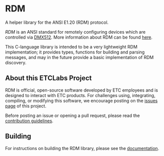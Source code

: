 # RDM

A helper library for the ANSI E1.20 (RDM) protocol.

*RDM* is an ANSI standard for remotely configuring devices which are controlled
via [DMX512](https://en.wikipedia.org/wiki/DMX512). More information about RDM
can be found [here](http://www.rdmprotocol.org).

This C-language library is intended to be a very lightweight RDM implementation;
it provides types, functions for building and parsing messages, and may in the
future provide a basic implementation of RDM discovery.

## About this ETCLabs Project

RDM is official, open-source software developed by ETC employees and is designed
to interact with ETC products. For challenges using, integrating, compiling, or
modifying this software, we encourage posting on the
[issues page](https://github.com/ETCLabs/RDM/issues) of this project.

Before posting an issue or opening a pull request, please read the
[contribution guidelines](./CONTRIBUTING.md).

## Building

For instructions on building the RDM library, please see the
[documentation](https://etclabs.github.io/RDM).